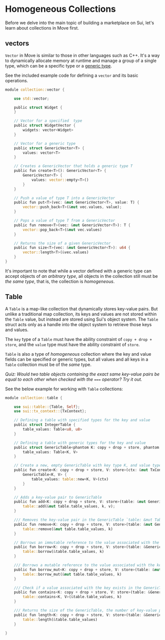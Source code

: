 # Homogeneous Collections 

Before we delve into the main topic of building a marketplace on Sui, let's learn about collections in Move first. 

## vectors

`Vector` in Move is similar to those in other languages such as C++. It's a way to dynamically allocate memory at runtime and manage a group of a single type, which can be a specific type or a [generic type](../../unit-three/lessons/2_intro_to_generics.md). 

See the included example code for defining a `vector` and its basic operations. 

```rust
module collection::vector {

    use std::vector;

    public struct Widget {
    }

    // Vector for a specified  type
    public struct WidgetVector {
        widgets: vector<Widget>
    }

    // Vector for a generic type 
    public struct GenericVector<T> {
        values: vector<T>
    }

    // Creates a GenericVector that holds a generic type T
    public fun create<T>(): GenericVector<T> {
        GenericVector<T> {
            values: vector::empty<T>()
        }
    }

    // Push a value of type T into a GenericVector
    public fun put<T>(vec: &mut GenericVector<T>, value: T) {
        vector::push_back<T>(&mut vec.values, value);
    }

    // Pops a value of type T from a GenericVector
    public fun remove<T>(vec: &mut GenericVector<T>): T {
        vector::pop_back<T>(&mut vec.values)
    }

    // Returns the size of a given GenericVector
    public fun size<T>(vec: &mut GenericVector<T>): u64 {
        vector::length<T>(&vec.values)
    }
}

```

It's important to note that while a vector defined with a generic type can accept objects of _an arbitrary type_, all objects in the collection still must be _the same type_, that is, the collection is _homogeneous_. 

## Table

A `Table` is a map-like collection that dynamically stores key-value pairs. But unlike a traditional map collection, its keys and values are not stored within the `Table` value, but instead are stored using Sui's object system. The `Table` struct acts only as a handle into the object system to retrieve those keys and values. 

The `key` type of a `Table` must have the ability constraint of `copy + drop + store`, and the `value` type must have the ability constraint of `store`. 

`Table` is also a type of _homogeneous_ collection where the key and value fields can be specified or generic types, but all values and all keys in a `Table` collection must be of the _same_ type. 

*Quiz: Would two table objects containing the exact same key-value pairs be equal to each other when checked with the `===` operator? Try it out.*

See the below example for working with `Table` collections:

```rust
module collection::table {

    use sui::table::{Table, Self};
    use sui::tx_context::{TxContext};

    // Defining a table with specified types for the key and value
    public struct IntegerTable {
        table_values: Table<u8, u8>
    }

    // Defining a table with generic types for the key and value 
    public struct GenericTable<phantom K: copy + drop + store, phantom V: store> {
        table_values: Table<K, V>
    }

    // Create a new, empty GenericTable with key type K, and value type V
    public fun create<K: copy + drop + store, V: store>(ctx: &mut TxContext): GenericTable<K, V> {
        GenericTable<K, V> {
            table_values: table::new<K, V>(ctx)
        }
    }

    // Adds a key-value pair to GenericTable
    public fun add<K: copy + drop + store, V: store>(table: &mut GenericTable<K, V>, k: K, v: V) {
        table::add(&mut table.table_values, k, v);
    }

    /// Removes the key-value pair in the GenericTable `table: &mut Table<K, V>` and returns the value.   
    public fun remove<K: copy + drop + store, V: store>(table: &mut GenericTable<K, V>, k: K): V {
        table::remove(&mut table.table_values, k)
    }

    // Borrows an immutable reference to the value associated with the key in GenericTable
    public fun borrow<K: copy + drop + store, V: store>(table: &GenericTable<K, V>, k: K): &V {
        table::borrow(&table.table_values, k)
    }

    /// Borrows a mutable reference to the value associated with the key in GenericTable
    public fun borrow_mut<K: copy + drop + store, V: store>(table: &mut GenericTable<K, V>, k: K): &mut V {
        table::borrow_mut(&mut table.table_values, k)
    }

    /// Check if a value associated with the key exists in the GenericTable
    public fun contains<K: copy + drop + store, V: store>(table: &GenericTable<K, V>, k: K): bool {
        table::contains<K, V>(&table.table_values, k)
    }

    /// Returns the size of the GenericTable, the number of key-value pairs
    public fun length<K: copy + drop + store, V: store>(table: &GenericTable<K, V>): u64 {
        table::length(&table.table_values)
    }

}
```
